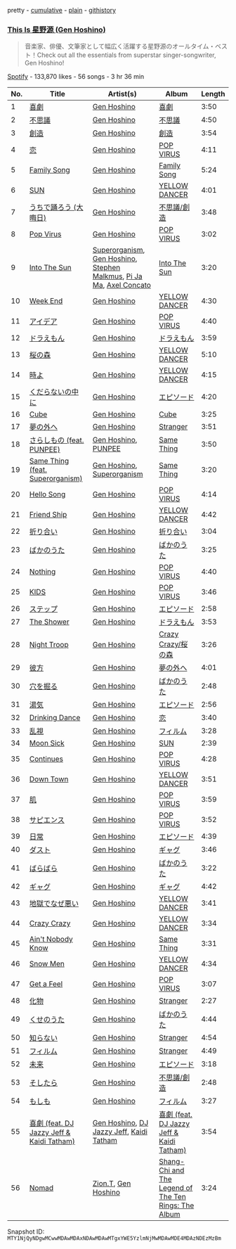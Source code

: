 pretty - [cumulative](/playlists/cumulative/37i9dQZF1DX1WBmdWaXNNZ.md) - [plain](/playlists/plain/37i9dQZF1DX1WBmdWaXNNZ) - [githistory](https://github.githistory.xyz/mackorone/spotify-playlist-archive/blob/main/playlists/plain/37i9dQZF1DX1WBmdWaXNNZ)

### [This Is 星野源 \(Gen Hoshino\)](https://open.spotify.com/playlist/37i9dQZF1DX1WBmdWaXNNZ)

> 音楽家、俳優、文筆家として幅広く活躍する星野源のオールタイム・ベスト！Check out all the essentials from superstar singer\-songwriter, Gen Hoshino!

[Spotify](https://open.spotify.com/user/spotify) - 133,870 likes - 56 songs - 3 hr 36 min

| No. | Title | Artist(s) | Album | Length |
|---|---|---|---|---|
| 1 | [喜劇](https://open.spotify.com/track/6pllZAdgBf4QTcFUrF3DzL) | [Gen Hoshino](https://open.spotify.com/artist/1S2S00lgLYLGHWA44qGEUs) | [喜劇](https://open.spotify.com/album/0W9ENhe5arttYknqbp67DB) | 3:50 |
| 2 | [不思議](https://open.spotify.com/track/6NKn02oJDkUkRa9IHbMe3n) | [Gen Hoshino](https://open.spotify.com/artist/1S2S00lgLYLGHWA44qGEUs) | [不思議](https://open.spotify.com/album/5s6klVSavspAWCCKSjDYCn) | 4:50 |
| 3 | [創造](https://open.spotify.com/track/359Yw4Ng9TcH667Ct2Dj6D) | [Gen Hoshino](https://open.spotify.com/artist/1S2S00lgLYLGHWA44qGEUs) | [創造](https://open.spotify.com/album/0K9ynR8vZZocGNMi9bvlUM) | 3:54 |
| 4 | [恋](https://open.spotify.com/track/1flvuaMS27JxpEBL0u2cWc) | [Gen Hoshino](https://open.spotify.com/artist/1S2S00lgLYLGHWA44qGEUs) | [POP VIRUS](https://open.spotify.com/album/2GP1RmB0LvvuXOwOmrtG86) | 4:11 |
| 5 | [Family Song](https://open.spotify.com/track/6XzDz5r1bGMkcOKeXQwTqM) | [Gen Hoshino](https://open.spotify.com/artist/1S2S00lgLYLGHWA44qGEUs) | [Family Song](https://open.spotify.com/album/6xgolNn3qUk3c2fvkBKuwN) | 5:24 |
| 6 | [SUN](https://open.spotify.com/track/1DOZa2VoazIiDjGYlUQTlW) | [Gen Hoshino](https://open.spotify.com/artist/1S2S00lgLYLGHWA44qGEUs) | [YELLOW DANCER](https://open.spotify.com/album/3Fj07HA1r20hRdF9eepuax) | 4:01 |
| 7 | [うちで踊ろう \(大晦日\)](https://open.spotify.com/track/2zyFTHMJZNTH2pqjxo48kE) | [Gen Hoshino](https://open.spotify.com/artist/1S2S00lgLYLGHWA44qGEUs) | [不思議/創造](https://open.spotify.com/album/4hszJ4hSzw0tmz2y30DzNK) | 3:48 |
| 8 | [Pop Virus](https://open.spotify.com/track/4hQ5tBCwPRkzhFB424U63U) | [Gen Hoshino](https://open.spotify.com/artist/1S2S00lgLYLGHWA44qGEUs) | [POP VIRUS](https://open.spotify.com/album/2GP1RmB0LvvuXOwOmrtG86) | 3:02 |
| 9 | [Into The Sun](https://open.spotify.com/track/6Aw4apZtDh41tu3F0obxDt) | [Superorganism](https://open.spotify.com/artist/0Wkm45quqfx3NepJpXDvwE), [Gen Hoshino](https://open.spotify.com/artist/1S2S00lgLYLGHWA44qGEUs), [Stephen Malkmus](https://open.spotify.com/artist/0WISkx0PwT6lYWdPqKUJY8), [Pi Ja Ma](https://open.spotify.com/artist/4Rvd84k54Bx41YK2kH3GoA), [Axel Concato](https://open.spotify.com/artist/1vmJHFbi8KRWgmOmOU0M5V) | [Into The Sun](https://open.spotify.com/album/2rOnO3lQDhLV6EHoARg3xz) | 3:20 |
| 10 | [Week End](https://open.spotify.com/track/4yBciZ52BnlfqsbwmRKKKp) | [Gen Hoshino](https://open.spotify.com/artist/1S2S00lgLYLGHWA44qGEUs) | [YELLOW DANCER](https://open.spotify.com/album/3Fj07HA1r20hRdF9eepuax) | 4:30 |
| 11 | [アイデア](https://open.spotify.com/track/7jgqNMnqAT9FghC1uSYTFF) | [Gen Hoshino](https://open.spotify.com/artist/1S2S00lgLYLGHWA44qGEUs) | [POP VIRUS](https://open.spotify.com/album/2GP1RmB0LvvuXOwOmrtG86) | 4:40 |
| 12 | [ドラえもん](https://open.spotify.com/track/6rEReeuYDZdggaSMF1sybO) | [Gen Hoshino](https://open.spotify.com/artist/1S2S00lgLYLGHWA44qGEUs) | [ドラえもん](https://open.spotify.com/album/1LdrgeXgpJkelkirMtgFxq) | 3:59 |
| 13 | [桜の森](https://open.spotify.com/track/7hjZPeA13HBpkkQw9Hzrqe) | [Gen Hoshino](https://open.spotify.com/artist/1S2S00lgLYLGHWA44qGEUs) | [YELLOW DANCER](https://open.spotify.com/album/3Fj07HA1r20hRdF9eepuax) | 5:10 |
| 14 | [時よ](https://open.spotify.com/track/72CAbDIuiTIerMusyaQ0hv) | [Gen Hoshino](https://open.spotify.com/artist/1S2S00lgLYLGHWA44qGEUs) | [YELLOW DANCER](https://open.spotify.com/album/3Fj07HA1r20hRdF9eepuax) | 4:15 |
| 15 | [くだらないの中に](https://open.spotify.com/track/1HD7YyTYAQ4LPussdtj7Ui) | [Gen Hoshino](https://open.spotify.com/artist/1S2S00lgLYLGHWA44qGEUs) | [エピソード](https://open.spotify.com/album/63gQEvQUZN16y0uROFo1ir) | 4:20 |
| 16 | [Cube](https://open.spotify.com/track/6zyo1q1mrt3cnpduIHoLSq) | [Gen Hoshino](https://open.spotify.com/artist/1S2S00lgLYLGHWA44qGEUs) | [Cube](https://open.spotify.com/album/1Btb0X4mIlkg8pF7LrdSHh) | 3:25 |
| 17 | [夢の外へ](https://open.spotify.com/track/6wlUtMxqW0E4V0ZzPtRMkt) | [Gen Hoshino](https://open.spotify.com/artist/1S2S00lgLYLGHWA44qGEUs) | [Stranger](https://open.spotify.com/album/2z8PuJutQ2cqlYpu9K0vxf) | 3:51 |
| 18 | [さらしもの \(feat\. PUNPEE\)](https://open.spotify.com/track/0LXJ38MncJmqqVdeUhDIZv) | [Gen Hoshino](https://open.spotify.com/artist/1S2S00lgLYLGHWA44qGEUs), [PUNPEE](https://open.spotify.com/artist/0mP8A1qIoufScrsxq18Cw6) | [Same Thing](https://open.spotify.com/album/2op3b4cWvxjWI3TlD9M8a3) | 3:50 |
| 19 | [Same Thing \(feat\. Superorganism\)](https://open.spotify.com/track/0NZNtJar3qon6oVIR6XjIA) | [Gen Hoshino](https://open.spotify.com/artist/1S2S00lgLYLGHWA44qGEUs), [Superorganism](https://open.spotify.com/artist/0Wkm45quqfx3NepJpXDvwE) | [Same Thing](https://open.spotify.com/album/2op3b4cWvxjWI3TlD9M8a3) | 3:20 |
| 20 | [Hello Song](https://open.spotify.com/track/7IV7n5PxCPwDqOnVQGPwnU) | [Gen Hoshino](https://open.spotify.com/artist/1S2S00lgLYLGHWA44qGEUs) | [POP VIRUS](https://open.spotify.com/album/2GP1RmB0LvvuXOwOmrtG86) | 4:14 |
| 21 | [Friend Ship](https://open.spotify.com/track/6BQkSdgPMRdXTfW3ZT0WHY) | [Gen Hoshino](https://open.spotify.com/artist/1S2S00lgLYLGHWA44qGEUs) | [YELLOW DANCER](https://open.spotify.com/album/3Fj07HA1r20hRdF9eepuax) | 4:42 |
| 22 | [折り合い](https://open.spotify.com/track/0JiX8UaEUb2mt4Hrp3HtrK) | [Gen Hoshino](https://open.spotify.com/artist/1S2S00lgLYLGHWA44qGEUs) | [折り合い](https://open.spotify.com/album/7gCmdcty82ewDfdrLhMhQJ) | 3:04 |
| 23 | [ばかのうた](https://open.spotify.com/track/6CkWNqNXkCpYx55if8I9oj) | [Gen Hoshino](https://open.spotify.com/artist/1S2S00lgLYLGHWA44qGEUs) | [ばかのうた](https://open.spotify.com/album/0Q8mx1yHMWGG69vXrpiDrX) | 3:25 |
| 24 | [Nothing](https://open.spotify.com/track/037Z9dmkkqelP4cU0fcqWs) | [Gen Hoshino](https://open.spotify.com/artist/1S2S00lgLYLGHWA44qGEUs) | [POP VIRUS](https://open.spotify.com/album/2GP1RmB0LvvuXOwOmrtG86) | 4:40 |
| 25 | [KIDS](https://open.spotify.com/track/48xCwzYgpO629btODlQxgK) | [Gen Hoshino](https://open.spotify.com/artist/1S2S00lgLYLGHWA44qGEUs) | [POP VIRUS](https://open.spotify.com/album/2GP1RmB0LvvuXOwOmrtG86) | 3:46 |
| 26 | [ステップ](https://open.spotify.com/track/06QZEmhNR7QdWsQxDzgtHa) | [Gen Hoshino](https://open.spotify.com/artist/1S2S00lgLYLGHWA44qGEUs) | [エピソード](https://open.spotify.com/album/63gQEvQUZN16y0uROFo1ir) | 2:58 |
| 27 | [The Shower](https://open.spotify.com/track/3LtQtp24SRMuymIrQmQfKW) | [Gen Hoshino](https://open.spotify.com/artist/1S2S00lgLYLGHWA44qGEUs) | [ドラえもん](https://open.spotify.com/album/1LdrgeXgpJkelkirMtgFxq) | 3:53 |
| 28 | [Night Troop](https://open.spotify.com/track/0CdWeglfN1w2ZlK1yk4kgK) | [Gen Hoshino](https://open.spotify.com/artist/1S2S00lgLYLGHWA44qGEUs) | [Crazy Crazy/桜の森](https://open.spotify.com/album/6MpR8BS7yIKKS2DPejjYvw) | 3:26 |
| 29 | [彼方](https://open.spotify.com/track/0X6YqzGOAaShLBr6HmnTxT) | [Gen Hoshino](https://open.spotify.com/artist/1S2S00lgLYLGHWA44qGEUs) | [夢の外へ](https://open.spotify.com/album/16Qv1FdwQb59zNHBNG94lb) | 4:01 |
| 30 | [穴を掘る](https://open.spotify.com/track/5jgmSmIUIMjuaoDbER4Wgs) | [Gen Hoshino](https://open.spotify.com/artist/1S2S00lgLYLGHWA44qGEUs) | [ばかのうた](https://open.spotify.com/album/0Q8mx1yHMWGG69vXrpiDrX) | 2:48 |
| 31 | [湯気](https://open.spotify.com/track/3EMr3gNOpGCC4Uaty4sCcB) | [Gen Hoshino](https://open.spotify.com/artist/1S2S00lgLYLGHWA44qGEUs) | [エピソード](https://open.spotify.com/album/63gQEvQUZN16y0uROFo1ir) | 2:56 |
| 32 | [Drinking Dance](https://open.spotify.com/track/5BI9ImD6DhRtfsgaRAg4LL) | [Gen Hoshino](https://open.spotify.com/artist/1S2S00lgLYLGHWA44qGEUs) | [恋](https://open.spotify.com/album/0DfuNg7whkEABLFek6IF27) | 3:40 |
| 33 | [乱視](https://open.spotify.com/track/6qIcxgK7ZlF00wnkPB9KcX) | [Gen Hoshino](https://open.spotify.com/artist/1S2S00lgLYLGHWA44qGEUs) | [フィルム](https://open.spotify.com/album/7qRrk4lJ3aukVtTe2c7Qyq) | 3:28 |
| 34 | [Moon Sick](https://open.spotify.com/track/2NKwAXmRJJGNtSznAiC9bg) | [Gen Hoshino](https://open.spotify.com/artist/1S2S00lgLYLGHWA44qGEUs) | [SUN](https://open.spotify.com/album/4CkAmxvvfAYrXr3tM8Zpqz) | 2:39 |
| 35 | [Continues](https://open.spotify.com/track/2RjN72vwuliC8FX4CcgylQ) | [Gen Hoshino](https://open.spotify.com/artist/1S2S00lgLYLGHWA44qGEUs) | [POP VIRUS](https://open.spotify.com/album/2GP1RmB0LvvuXOwOmrtG86) | 4:28 |
| 36 | [Down Town](https://open.spotify.com/track/5g5ioDgBlDUQduaGJHSRkN) | [Gen Hoshino](https://open.spotify.com/artist/1S2S00lgLYLGHWA44qGEUs) | [YELLOW DANCER](https://open.spotify.com/album/3Fj07HA1r20hRdF9eepuax) | 3:51 |
| 37 | [肌](https://open.spotify.com/track/0YEjAa5T0NQwvB7uz1dJvW) | [Gen Hoshino](https://open.spotify.com/artist/1S2S00lgLYLGHWA44qGEUs) | [POP VIRUS](https://open.spotify.com/album/2GP1RmB0LvvuXOwOmrtG86) | 3:59 |
| 38 | [サピエンス](https://open.spotify.com/track/3WioT72oVomnlpYpfl9HeN) | [Gen Hoshino](https://open.spotify.com/artist/1S2S00lgLYLGHWA44qGEUs) | [POP VIRUS](https://open.spotify.com/album/2GP1RmB0LvvuXOwOmrtG86) | 3:52 |
| 39 | [日常](https://open.spotify.com/track/2ZQMD01H60aj1qC3jz0KG1) | [Gen Hoshino](https://open.spotify.com/artist/1S2S00lgLYLGHWA44qGEUs) | [エピソード](https://open.spotify.com/album/63gQEvQUZN16y0uROFo1ir) | 4:39 |
| 40 | [ダスト](https://open.spotify.com/track/53xdNKz8q8r1N3oxXW5hjh) | [Gen Hoshino](https://open.spotify.com/artist/1S2S00lgLYLGHWA44qGEUs) | [ギャグ](https://open.spotify.com/album/1a9T29gq7pbsfocWOzBdZL) | 3:46 |
| 41 | [ばらばら](https://open.spotify.com/track/0RFt3nrc40G6eJHgnvvDxv) | [Gen Hoshino](https://open.spotify.com/artist/1S2S00lgLYLGHWA44qGEUs) | [ばかのうた](https://open.spotify.com/album/0Q8mx1yHMWGG69vXrpiDrX) | 3:22 |
| 42 | [ギャグ](https://open.spotify.com/track/1SthVgXPOV0py1CHizp42X) | [Gen Hoshino](https://open.spotify.com/artist/1S2S00lgLYLGHWA44qGEUs) | [ギャグ](https://open.spotify.com/album/1a9T29gq7pbsfocWOzBdZL) | 4:42 |
| 43 | [地獄でなぜ悪い](https://open.spotify.com/track/61znEgS6PbjGHLmQcNr0xZ) | [Gen Hoshino](https://open.spotify.com/artist/1S2S00lgLYLGHWA44qGEUs) | [YELLOW DANCER](https://open.spotify.com/album/3Fj07HA1r20hRdF9eepuax) | 3:41 |
| 44 | [Crazy Crazy](https://open.spotify.com/track/57T1nEAUura1AX0JgJDVDu) | [Gen Hoshino](https://open.spotify.com/artist/1S2S00lgLYLGHWA44qGEUs) | [YELLOW DANCER](https://open.spotify.com/album/3Fj07HA1r20hRdF9eepuax) | 3:34 |
| 45 | [Ain't Nobody Know](https://open.spotify.com/track/0TVfS8GKzlHNT9Z4IQ7Wrz) | [Gen Hoshino](https://open.spotify.com/artist/1S2S00lgLYLGHWA44qGEUs) | [Same Thing](https://open.spotify.com/album/2op3b4cWvxjWI3TlD9M8a3) | 3:31 |
| 46 | [Snow Men](https://open.spotify.com/track/4EAFrjOpnbkUel0WrD9TTy) | [Gen Hoshino](https://open.spotify.com/artist/1S2S00lgLYLGHWA44qGEUs) | [YELLOW DANCER](https://open.spotify.com/album/3Fj07HA1r20hRdF9eepuax) | 4:34 |
| 47 | [Get a Feel](https://open.spotify.com/track/7cwzoU55oSCNP7m8dWDShQ) | [Gen Hoshino](https://open.spotify.com/artist/1S2S00lgLYLGHWA44qGEUs) | [POP VIRUS](https://open.spotify.com/album/2GP1RmB0LvvuXOwOmrtG86) | 3:07 |
| 48 | [化物](https://open.spotify.com/track/5IOKl1EeyOw7Bjp9E84tdw) | [Gen Hoshino](https://open.spotify.com/artist/1S2S00lgLYLGHWA44qGEUs) | [Stranger](https://open.spotify.com/album/2z8PuJutQ2cqlYpu9K0vxf) | 2:27 |
| 49 | [くせのうた](https://open.spotify.com/track/3VYGe2iv4Ja4KcgsKGhTZg) | [Gen Hoshino](https://open.spotify.com/artist/1S2S00lgLYLGHWA44qGEUs) | [ばかのうた](https://open.spotify.com/album/0Q8mx1yHMWGG69vXrpiDrX) | 4:44 |
| 50 | [知らない](https://open.spotify.com/track/7rSLSZWOvx67HWeUOBqze8) | [Gen Hoshino](https://open.spotify.com/artist/1S2S00lgLYLGHWA44qGEUs) | [Stranger](https://open.spotify.com/album/2z8PuJutQ2cqlYpu9K0vxf) | 4:54 |
| 51 | [フィルム](https://open.spotify.com/track/7zixzfko6GIUYjD9NtRUOR) | [Gen Hoshino](https://open.spotify.com/artist/1S2S00lgLYLGHWA44qGEUs) | [Stranger](https://open.spotify.com/album/2z8PuJutQ2cqlYpu9K0vxf) | 4:49 |
| 52 | [未来](https://open.spotify.com/track/4q8gfiDFF4YI7LRJa6GhBL) | [Gen Hoshino](https://open.spotify.com/artist/1S2S00lgLYLGHWA44qGEUs) | [エピソード](https://open.spotify.com/album/63gQEvQUZN16y0uROFo1ir) | 3:18 |
| 53 | [そしたら](https://open.spotify.com/track/2puoZAkFbPOwHpi0YyaQUJ) | [Gen Hoshino](https://open.spotify.com/artist/1S2S00lgLYLGHWA44qGEUs) | [不思議/創造](https://open.spotify.com/album/4hszJ4hSzw0tmz2y30DzNK) | 2:48 |
| 54 | [もしも](https://open.spotify.com/track/4kulXzzPedW6CrAQiU8cpa) | [Gen Hoshino](https://open.spotify.com/artist/1S2S00lgLYLGHWA44qGEUs) | [フィルム](https://open.spotify.com/album/7qRrk4lJ3aukVtTe2c7Qyq) | 3:27 |
| 55 | [喜劇 \(feat\. DJ Jazzy Jeff & Kaidi Tatham\)](https://open.spotify.com/track/4x4Nx7y7f4dZ2Bp3veS1kA) | [Gen Hoshino](https://open.spotify.com/artist/1S2S00lgLYLGHWA44qGEUs), [DJ Jazzy Jeff](https://open.spotify.com/artist/3nmiIgeri4vEY7y0VpbsCn), [Kaidi Tatham](https://open.spotify.com/artist/1x2aM48UiN5WoQL6ISEPvz) | [喜劇 \(feat\. DJ Jazzy Jeff & Kaidi Tatham\)](https://open.spotify.com/album/2g9XXfCHYDpSgaSdkM04uZ) | 3:54 |
| 56 | [Nomad](https://open.spotify.com/track/753sRMieYWBC6HGodwtkjI) | [Zion.T](https://open.spotify.com/artist/5HenzRvMtSrgtvU16XAoby), [Gen Hoshino](https://open.spotify.com/artist/1S2S00lgLYLGHWA44qGEUs) | [Shang\-Chi and The Legend of The Ten Rings: The Album](https://open.spotify.com/album/2kAqjStKcwlDD59H0llhGC) | 3:24 |

Snapshot ID: `MTY1NjQyNDgwMCwwMDAwMDAxNDAwMDAwMTgxYWE5YzlmNjMwMDAwMDE4MDAzNDEzMzBm`
